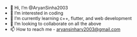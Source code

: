 - 👋 Hi, I’m @AryanSinha2003
- 👀 I’m interested in coding 
- 🌱 I’m currently learning c++, flutter, and web development
- 💞️ I’m looking to collaborate on all the above
- 📫 How to reach me - aryansinharv2003@gmail.com

<!---
AryanSinha2003/AryanSinha2003 is a ✨ special ✨ repository because its `README.md` (this file) appears on your GitHub profile.
You can click the Preview link to take a look at your changes.
--->
